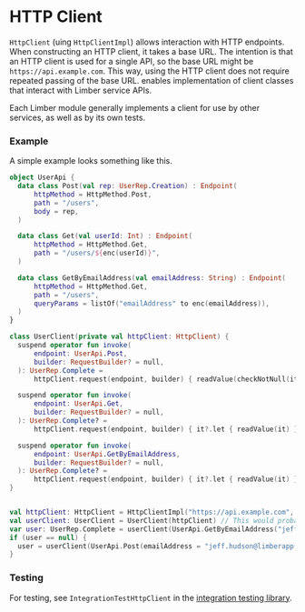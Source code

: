 # HTTP Client

`HttpClient` (uing `HttpClientImpl`) allows interaction with HTTP endpoints. When constructing an
HTTP client, it takes a base URL. The intention is that an HTTP client is used for a single API, so
the base URL might be `https://api.example.com`. This way, using the HTTP client does not require
repeated passing of the base URL. enables implementation of client classes that interact with Limber
service APIs.

Each Limber module generally implements a client for use by other services, as well as by its own
tests.

### Example

A simple example looks something like this.

```kotlin
object UserApi {
  data class Post(val rep: UserRep.Creation) : Endpoint(
      httpMethod = HttpMethod.Post,
      path = "/users",
      body = rep,
  )

  data class Get(val userId: Int) : Endpoint(
      httpMethod = HttpMethod.Get,
      path = "/users/${enc(userId)}",
  )

  data class GetByEmailAddress(val emailAddress: String) : Endpoint(
      httpMethod = HttpMethod.Get,
      path = "/users",
      queryParams = listOf("emailAddress" to enc(emailAddress)),
  )
}

class UserClient(private val httpClient: HttpClient) {
  suspend operator fun invoke(
      endpoint: UserApi.Post,
      builder: RequestBuilder? = null,
  ): UserRep.Complete =
      httpClient.request(endpoint, builder) { readValue(checkNotNull(it)) }

  suspend operator fun invoke(
      endpoint: UserApi.Get,
      builder: RequestBuilder? = null,
  ): UserRep.Complete? =
      httpClient.request(endpoint, builder) { it?.let { readValue(it) } }

  suspend operator fun invoke(
      endpoint: UserApi.GetByEmailAddress,
      builder: RequestBuilder? = null,
  ): UserRep.Complete? =
      httpClient.request(endpoint, builder) { it?.let { readValue(it) } }
}


val httpClient: HttpClient = HttpClientImpl("https://api.example.com", objectMapper)
val userClient: UserClient = UserClient(httpClient) // This would probably be injected in real code.
var user: UserRep.Complete = userClient(UserApi.GetByEmailAddress("jeff.hudson@limberapp.io"))
if (user == null) {
  user = userClient(UserApi.Post(emailAddress = "jeff.hudson@limberapp.io"))
}
```

### Testing

For testing, see `IntegrationTestHttpClient` in
the [integration testing library](/limber-backend/common/integration-testing).
